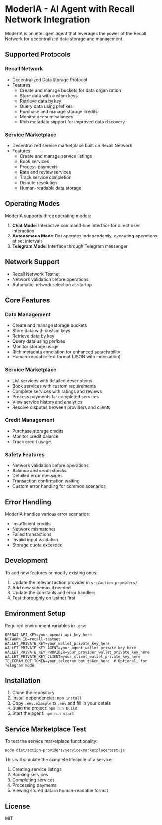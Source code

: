 # ModerIA - AI Agent with Recall Network Integration

ModerIA is an intelligent agent that leverages the power of the Recall Network for decentralized data storage and management.

## Supported Protocols

### Recall Network
- Decentralized Data Storage Protocol
- Features:
  - Create and manage buckets for data organization
  - Store data with custom keys
  - Retrieve data by key
  - Query data using prefixes
  - Purchase and manage storage credits
  - Monitor account balances
  - Rich metadata support for improved data discovery

### Service Marketplace
- Decentralized service marketplace built on Recall Network
- Features:
  - Create and manage service listings
  - Book services
  - Process payments
  - Rate and review services
  - Track service completion
  - Dispute resolution
  - Human-readable data storage

## Operating Modes

ModerIA supports three operating modes:

1. **Chat Mode**: Interactive command-line interface for direct user interaction
2. **Autonomous Mode**: Bot operates independently, executing operations at set intervals
3. **Telegram Mode**: Interface through Telegram messenger

## Network Support

- Recall Network Testnet
- Network validation before operations
- Automatic network selection at startup

## Core Features

### Data Management
- Create and manage storage buckets
- Store data with custom keys
- Retrieve data by key
- Query data using prefixes
- Monitor storage usage
- Rich metadata annotation for enhanced searchability
- Human-readable text format (JSON with indentation)

### Service Marketplace
- List services with detailed descriptions
- Book services with custom requirements
- Complete services with ratings and reviews
- Process payments for completed services
- View service history and analytics
- Resolve disputes between providers and clients

### Credit Management
- Purchase storage credits
- Monitor credit balance
- Track credit usage

### Safety Features
- Network validation before operations
- Balance and credit checks
- Detailed error messages
- Transaction confirmation waiting
- Custom error handling for common scenarios

## Error Handling

ModerIA handles various error scenarios:
- Insufficient credits
- Network mismatches
- Failed transactions
- Invalid input validation
- Storage quota exceeded

## Development

To add new features or modify existing ones:
1. Update the relevant action provider in `src/action-providers/`
2. Add new schemas if needed
3. Update the constants and error handlers
4. Test thoroughly on testnet first

## Environment Setup

Required environment variables in `.env`:
```
OPENAI_API_KEY=your_openai_api_key_here
NETWORK_ID=recall-testnet
WALLET_PRIVATE_KEY=your_wallet_private_key_here
WALLET_PRIVATE_KEY_AGENT=your_agent_wallet_private_key_here
WALLET_PRIVATE_KEY_PROVIDER=your_provider_wallet_private_key_here
WALLET_PRIVATE_KEY_CLIENT=your_client_wallet_private_key_here
TELEGRAM_BOT_TOKEN=your_telegram_bot_token_here  # Optional, for Telegram mode
```

## Installation

1. Clone the repository
2. Install dependencies: `npm install`
3. Copy `.env.example` to `.env` and fill in your details
4. Build the project: `npm run build`
5. Start the agent: `npm run start`

## Service Marketplace Test

To test the service marketplace functionality:
```
node dist/action-providers/service-marketplace/test.js
```

This will simulate the complete lifecycle of a service:
1. Creating service listings
2. Booking services
3. Completing services
4. Processing payments
5. Viewing stored data in human-readable format

## License

MIT
